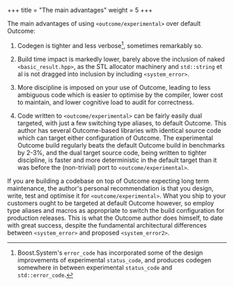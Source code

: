 +++
title = "The main advantages"
weight = 5
+++

The main advantages of using `<outcome/experimental>` over default Outcome:

1. Codegen is tighter and less verbose[^1], sometimes remarkably so.

2. Build time impact is markedly lower, barely above the inclusion of naked
`<basic_result.hpp>`, as the STL allocator machinery and `std::string` et al
is not dragged into inclusion by including `<system_error>`.

3. More discipline is imposed on your use of Outcome, leading to
less ambiguous code which is easier to optimise by the compiler,
lower cost to maintain, and lower cognitive load to audit for correctness.

4. Code written to `<outcome/experimental>` can be fairly easily dual
targeted, with just a few switching type aliases, to default Outcome.
This author has several Outcome-based libraries with identical source code which
can target either configuration of Outcome. The experimental Outcome
build regularly beats the default Outcome build in benchmarks by 2-3%,
and the dual target source code, being written to tighter discipline,
is faster and more deterministic in the default target than it was before
the (non-trivial) port to `<outcome/experimental>`.


If you are building a codebase on top of Outcome expecting long term
maintenance, the author's personal recommendation is that you design, write, test and
optimise it for `<outcome/experimental>`. What you ship to your customers
ought to be targeted at default Outcome however, so employ type aliases and
macros as appropriate to switch the build configuration for production releases.
This is what the Outcome author does himself, to date with great success,
despite the fundamental architectural differences between `<system_error>`
and proposed `<system_error2>`.



[^1]: Boost.System's `error_code` has incorporated some of the design improvements of experimental `status_code`, and produces codegen somewhere in between experimental `status_code` and `std::error_code`.